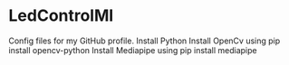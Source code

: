 # LedControlMl
Config files for my GitHub profile.
Install Python 
Install OpenCv using pip install opencv-python
Install Mediapipe using pip install mediapipe
